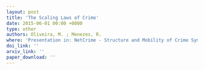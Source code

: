 ```yaml
---
layout: post
title: 'The Scaling Laws of Crime'
date: 2015-06-01 00:00 +0000
type: other
authors: Oliveira, M. ; Menezes, R.
where: 'Presentation in: NetCrime - Structure and Mobility of Crime Symposium at NetSci 2015, Zaragoza, Spain.'
doi_link: ''
arxiv_link: ''
paper_download: ''
---
```

